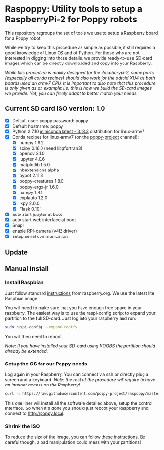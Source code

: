 
# Raspoppy: Utility tools to setup a RaspberryPi-2 for Poppy robots

This repository regroups the set of tools we use to setup a Raspberry board for a Poppy robot.

While we try to keep this procedure as simple as possible, it still requires a good knowledge of Linux OS and of Python. For those who are not interested in digging into those details, we provide ready-to-use SD-card images which  can be directly downloaded and copy into your Raspberry.

*While this procedure is mainly designed for the Raspberypi-2, some parts (especially all conda recipes) should also work for the odroid XU4 as both boards used an armv7 CPU. It is important to also note that this procedure is only given as an example: i.e. this is how we build the SD-card images we provide. Yet, you can freely adapt to better match your needs.*

## Current SD card ISO version: 1.0

* [x] Default user: poppy password: poppy
* [x] Default hostname: poppy
* [x] Python 2.7.10 [miniconda latest - 3.18.3](http://repo.continuum.io/miniconda/Miniconda3-3.18.3-Linux-armv7l.sh) distribution for linux-armv7
* [x] Conda recipes for linux-armv7 (on the [poppy-project](https://anaconda.org/poppy-project/) channel):
    * [x] numpy 1.9.2
    * [x] scipy 0.16.0 (need libgfortran3)
    * [x] opencv 3.1.0
    * [x] jupyter 4.0.6
    * [x] matplotlib 1.5.0
    * [x] nbextensions alpha
    * [x] pypot 2.11.3
    * [x] poppy-creatures 1.8.0
    * [x] poppy-ergo-jr 1.6.0
    * [x] hampy 1.4.1
    * [x] explauto 1.2.0
    * [x] ikpy 2.0.0
    * [x] Flask 0.10.1
* [x] auto start jupyter at boot
* [x] auto start web interface at boot
* [x] Snap!
* [x] enable RPI-camera (v4l2 driver)
* [x] setup serial communication

## Update

## Manual install

### Install Raspbian

Just follow standard [instructions](https://www.raspberrypi.org/downloads/raspbian/) from raspberry.org. We use the latest lite Raspbian image.

You will need to make sure that you have enough free space in your raspberry. The easiest way is to use the raspi-config script to expand your partition to the full SD-card. Just log into your raspberry and run:

```bash
sudo raspi-config --expand-rootfs
```
You will then need to reboot.

*Note: If you have installed your SD-card using NOOBS the partition should already be extended.*

### Setup the OS for our Poppy needs

Log again in your Raspberry. You can connect via ssh or directly plug a screen and a keyboard.
*Note: the rest of the procedure will require to have an internet access on the Raspberry!*

```bash
curl -L https://raw.githubusercontent.com/poppy-project/raspoppy/master/raspoppyfication.sh | bash -s "poppy-ergo-jr"
```

This one liner will install all the software detailed above, setup the control interface. So when it's done you should just reboot your Raspberry and connect to http://poppy.local.

### Shrink the ISO

To reduce the size of the image, you can follow [these instructions](./shrink-iso.md). Be careful though, a bad manipulation could mess with your partitions!
